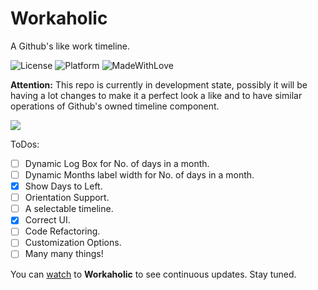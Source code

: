 # Workaholic

A Github's like work timeline.

![License](https://img.shields.io/badge/License-MIT-lightgrey.svg)
![Platform](https://img.shields.io/badge/Platforms-iOS-red.svg)
![MadeWithLove](https://img.shields.io/badge/Made%20with%20%E2%9D%A4-India-green.svg)

<b>Attention:</b> This repo is currently in development state, possibly it will be having a lot changes to make it a perfect look a like and to have similar operations of Github's owned timeline component.

<img src="https://github.com/hemangshah/Workaholic/blob/master/Screenshots/WHPortrait.png">

ToDos:
- [ ] Dynamic Log Box for No. of days in a month.
- [ ] Dynamic Months label width for No. of days in a month.
- [x] Show Days to Left.
- [ ] Orientation Support.
- [ ] A selectable timeline.
- [x] Correct UI.
- [ ] Code Refactoring.
- [ ] Customization Options.
- [ ] Many many things!

You can [watch](https://github.com/hemangshah/Workaholic/subscription) to **Workaholic** to see continuous updates. Stay tuned.
